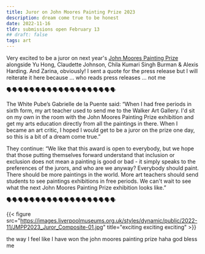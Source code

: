 ```yaml
---
title: Juror on John Moores Painting Prize 2023
description: dream come true to be honest
date: 2022-11-16
tldr: submissions open February 13 
## draft: false
tags: art
---
```


Very excited to be a juror on next year's [John Moores Painting Prize](https://www.liverpoolmuseums.org.uk/news/press-releases/jury-announced-john-moores-painting-prize-2023) alongside Yu Hong, Claudette Johnson, Chila Kumari Singh Burman & Alexis Harding. And Zarina, obviously! I sent a quote for the press release but I will reiterate it here because ... who reads press releases ... not me 

🗣🗣🗣🗣🗣🗣🗣🗣🗣🗣🗣🗣🗣🗣🗣🗣🗣🗣🗣

The White Pube’s Gabrielle de la Puente said: “When I had free periods in sixth form, my art teacher used to send me to the Walker Art Gallery. I'd sit on my own in the room with the John Moores Painting Prize exhibition and get my arts education directly from all the paintings in there. When I became an art critic, I hoped I would get to be a juror on the prize one day, so this is a bit of a dream come true.” 

They continue: “We like that this award is open to everybody, but we hope that those putting themselves forward understand that inclusion or exclusion does not mean a painting is good or bad - it simply speaks to the preferences of the jurors, and who are we anyway? Everybody should paint. There should be more paintings in the world. More art teachers should send students to see paintings exhibitions in free periods. We can't wait to see what the next John Moores Painting Prize exhibition looks like.” 

🗣🗣🗣🗣🗣🗣🗣🗣🗣🗣🗣🗣🗣🗣🗣🗣🗣🗣🗣

{{< figure src="https://images.liverpoolmuseums.org.uk/styles/dynamic/public/2022-11/JMPP2023_Juror_Composite-01.jpg" title="exciting exciting exciting" >}}

the way I feel like I have won the john moores painting prize haha god bless me

